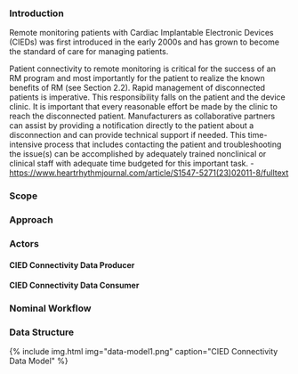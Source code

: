 ### Introduction
Remote monitoring patients with Cardiac Implantable Electronic Devices (CIEDs) was first introduced in the early 2000s and has grown to become the standard of care for managing patients. 

Patient connectivity to remote monitoring is critical for the success of an RM program and most importantly for the patient to realize the known benefits of RM (see Section 2.2). Rapid management of disconnected patients is imperative. This responsibility falls on the patient and the device clinic. It is important that every reasonable effort be made by the clinic to reach the disconnected patient. Manufacturers as collaborative partners can assist by providing a notification directly to the patient about a disconnection and can provide technical support if needed. This time-intensive process that includes contacting the patient and troubleshooting the issue(s) can be accomplished by adequately trained nonclinical or clinical staff with adequate time budgeted for this important task.
-https://www.heartrhythmjournal.com/article/S1547-5271(23)02011-8/fulltext

### Scope

### Approach

### Actors

#### CIED Connectivity Data Producer

#### CIED Connectivity Data Consumer

### Nominal Workflow

### Data Structure
{% include img.html img="data-model1.png" caption="CIED Connectivity Data Model" %} 


